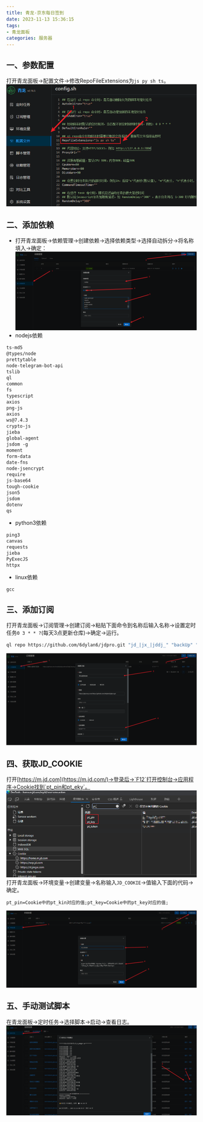 ```yaml
---
title: 青龙-京东每日签到
date: 2023-11-13 15:36:15
tags:
- 青龙面板
categories: 服务器
---
```

## 一、参数配置
打开青龙面板->配置文件->修改RepoFileExtensions为`js py sh ts`。
![](../img/Pasted%20image%2020231113154531.png)
## 二、添加依赖
- 打开青龙面板->依赖管理->创建依赖->选择依赖类型->选择自动拆分->将名称填入->确定：
![](../img/Pasted%20image%2020231113155729.png)
- nodejs依赖
```
ts-md5 
@types/node 
prettytable 
node-telegram-bot-api 
tslib 
ql 
common 
fs 
typescript 
axios 
png-js 
axios 
ws@7.4.3 
crypto-js 
jieba 
global-agent 
jsdom -g 
moment 
form-data 
date-fns 
node-jsencrypt 
require 
js-base64 
tough-cookie 
json5 
jsdom 
dotenv 
qs
```

- python3依赖
```
ping3 
canvas 
requests 
jieba 
PyExecJS 
httpx
```
- linux依赖
```
gcc
```
## 三、添加订阅
打开青龙面板->订阅管理->创建订阅->粘贴下面命令到名称后输入名称->设置定时任务`0 3 * * ?`(每天3点更新仓库)->确定->运行。
```bash
ql repo https://github.com/6dylan6/jdpro.git "jd_|jx_|jddj_" "backUp" "^jd[^_]|USER|JD|function|sendNotify"
```
![](../img/Pasted%20image%2020231113161116.png)
## 四、获取JD_COOKIE
打开[https://m.jd.com](https://m.jd.com/)->登录后->`F12`打开控制台->应用程序->Cookie找到`pt_pin和pt_eky`。
![](../img/Pasted%20image%2020231113170031.png)
打开青龙面板->环境变量->创建变量->名称输入`JD_COOKIE`->值输入下面的代码->确定。
```
pt_pin=Cookie中的pt_kin对应的值;pt_key=Cookie中的pt_key对应的值;
```
![](../img/Pasted%20image%2020231113170249.png)
## 五、手动测试脚本
在青龙面板->定时任务->选择脚本->启动->查看日志。
![](../img/Pasted%20image%2020231114083701.png)
